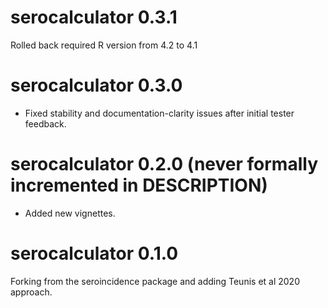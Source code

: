 # serocalculator 0.3.1

Rolled back required R version from 4.2 to 4.1

# serocalculator 0.3.0

* Fixed stability and documentation-clarity issues after initial tester feedback.

# serocalculator 0.2.0 (never formally incremented in DESCRIPTION)

* Added new vignettes.

# serocalculator 0.1.0

Forking from the seroincidence package and adding Teunis et al 2020 approach.
